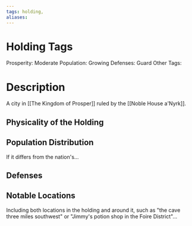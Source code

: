 ```yaml
---
tags: holding,
aliases:
---
```


# Holding Tags
Prosperity: Moderate
Population: Growing
Defenses: Guard
Other Tags:

# Description
A city in [[The Kingdom of Prosper]] ruled by the [[Noble House a'Nyrk]].


## Physicality of the Holding

## Population Distribution
If it differs from the nation's...

## Defenses

## Notable Locations
Including both locations in the holding and around it, such as "the cave three miles southwest" or "Jimmy's potion shop in the Foire District"...

